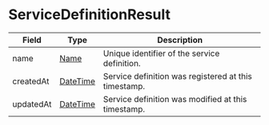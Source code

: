# ServiceDefinitionResult

Field | Type | Description
--- | --- | ---
name | [Name](../primitives.md#name) | Unique identifier of the service definition.
createdAt | [DateTime](../primitives.md#datetime) | Service definition was registered at this timestamp.
updatedAt | [DateTime](../primitives.md#datetime) | Service definition was modified at this timestamp.